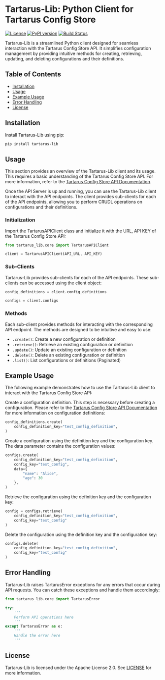 # Tartarus-Lib: Python Client for Tartarus Config Store

[![License](https://img.shields.io/badge/License-Apache%202.0-blue.svg)](https://opensource.org/licenses/Apache-2.0)
[![PyPI version](https://badge.fury.io/py/tartarus-lib.svg)](https://badge.fury.io/py/tartarus-lib)
[![Build Status](https://img.shields.io/github/actions/workflow/status/qreater/tartarus/pypi-publish.yaml?branch=main)](https://github.com/qreater/tartarus/actions/workflows/pypi-publish.yaml)

Tartarus-Lib is a streamlined Python client designed for seamless interaction with the Tartarus Config Store API. It simplifies configuration management by providing intuitive methods for creating, retrieving, updating, and deleting configurations and their definitions.

## Table of Contents

- [Installation](#installation)
- [Usage](#usage)
- [Example Usage](#example-usage)
- [Error Handling](#error-handling)
- [License](#license)

## Installation

Install Tartarus-Lib using pip:

```bash
pip install tartarus-lib
```

## Usage

This section provides an overview of the Tartarus-Lib client and its usage. This requires a basic understanding of the Tartarus Config Store API. For more information, refer to the [Tartarus Config Store API Documentation](https://github.com/Qreater/tartarus/blob/main/README.md).

Once the API Server is up and running, you can use the Tartarus-Lib client to interact with the API endpoints. The client provides sub-clients for each of the API endpoints, allowing you to perform CRUDL operations on configurations and their definitions.

### Initialization

Import the TartarusAPIClient class and initialize it with the URL, API KEY of the Tartarus Config Store API:

```python
from tartarus_lib.core import TartarusAPIClient
```

```python
client = TartarusAPIClient(API_URL, API_KEY)
```

### Sub-Clients

Tartarus-Lib provides sub-clients for each of the API endpoints. These sub-clients can be accessed using the client object:

```python
config_definitions = client.config_definitions
```

```python
configs = client.configs
```

### Methods

Each sub-client provides methods for interacting with the corresponding API endpoint. The methods are designed to be intuitive and easy to use:

- `.create()`: Create a new configuration or definition
- `.retrieve()`: Retrieve an existing configuration or definition
- `.update()`: Update an existing configuration or definition
- `.delete()`: Delete an existing configuration or definition
- `.list()`: List configurations or definitions (Paginated)

## Example Usage

The following example demonstrates how to use the Tartarus-Lib client to interact with the Tartarus Config Store API:

Create a configuration definition. This step is necessary before creating a configuration. Please refer to the [Tartarus Config Store API Documentation](https://github.com/Qreater/tartarus/blob/main/README.md) for more information on configuration definitions:

```python
config_definitions.create(
    config_definition_key="test_config_definition",
)
```

Create a configuration using the definition key and the configuration key. The data parameter contains the configuration values:
```python
configs.create(
    config_definition_key="test_config_definition",
    config_key="test_config",
    data={
        "name": "Alice", 
        "age": 30
    },
)
```

Retrieve the configuration using the definition key and the configuration key:
```python
config = configs.retrieve(
    config_definition_key="test_config_definition",
    config_key="test_config"
)
```

Delete the configuration using the definition key and the configuration key:
```python
configs.delete(
    config_definition_key="test_config_definition",
    config_key="test_config"
)
```


## Error Handling

Tartarus-Lib raises TartarusError exceptions for any errors that occur during API requests. You can catch these exceptions and handle them accordingly:

```python
from tartarus_lib.core import TartarusError

try:
    '''
    Perform API operations here
    '''
except TartarusError as e:
    '''
    Handle the error here
    '''
```


## License

Tartarus-Lib is licensed under the Apache License 2.0. See [LICENSE](../LICENSE) for more information.


